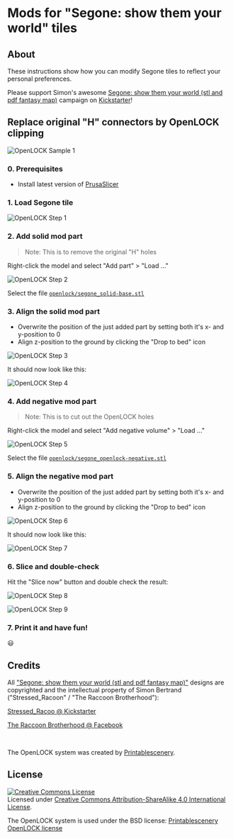 # Mods for "Segone: show them your world" tiles

## About

These instructions show how you can modify Segone tiles to reflect your personal preferences.

Please support Simon's awesome
<a href="https://www.kickstarter.com/projects/segonefantasystl/segone-show-them-your-world-stl-and-pdf-fantasy-map" target="_blank">Segone: show them your world (stl and pdf fantasy map)</a> campaign 
on 
<a href="https://www.kickstarter.com/projects/segonefantasystl/segone-show-them-your-world-stl-and-pdf-fantasy-map" target="_blank">Kickstarter</a>!

## Replace original "H" connectors by OpenLOCK clipping

![OpenLOCK Sample 1](./img/openlock-sample01.jpg)

### 0. Prerequisites

- Install latest version of [PrusaSlicer](https://www.prusa3d.com/page/prusaslicer_424/)

### 1. Load Segone tile

![OpenLOCK Step 1](./img/openlock-step01.png)

### 2. Add solid mod part

   > Note: This is to remove the original "H" holes

Right-click the model and select "Add part" > "Load ..." 

![OpenLOCK Step 2](./img/openlock-step02.png)

Select the file [`openlock/segone_solid-base.stl`](./openlock/segone_solid-base.stl)
   
### 3. Align the solid mod part

- Overwrite the position of the just added part by setting both it's x- and y-position to 0
- Align z-position to the ground by clicking the "Drop to bed" icon

![OpenLOCK Step 3](./img/openlock-step03.png)

It should now look like this:

![OpenLOCK Step 4](./img/openlock-step04.png)

### 4. Add negative mod part

   > Note: This is to cut out the OpenLOCK holes

Right-click the model and select "Add negative volume" > "Load ..." 
   
![OpenLOCK Step 5](./img/openlock-step05.png)
   
Select the file [`openlock/segone_openlock-negative.stl`](./openlock/segone_openlock-negative.stl)

### 5. Align the negative mod part

- Overwrite the position of the just added part by setting both it's x- and y-position to 0
- Align z-position to the ground by clicking the "Drop to bed" icon
   
![OpenLOCK Step 6](./img/openlock-step06.png)

It should now look like this:

![OpenLOCK Step 7](./img/openlock-step07.png)

### 6. Slice and double-check

Hit the "Slice now" button and double check the result:

![OpenLOCK Step 8](./img/openlock-step08.png)

![OpenLOCK Step 9](./img/openlock-step09.png)

### 7. Print it and have fun!

:smiley:


## Credits

All <a href="https://www.kickstarter.com/projects/segonefantasystl/segone-show-them-your-world-stl-and-pdf-fantasy-map" target="_blank">"Segone: show them your world (stl and pdf fantasy map)"</a> designs are copyrighted and the intellectual property of Simon Bertrand ("Stressed_Racoon" / "The Raccoon Brotherhood"):

<a href="https://www.kickstarter.com/projects/segonefantasystl/segone-show-them-your-world-stl-and-pdf-fantasy-map/creator_bio" target="_blank">Stressed_Racoo @ Kickstarter</a>

<a href="https://www.facebook.com/TheRaccoonBrotherhood" target="_blank">The Raccoon Brotherhood @ Facebook</a>

<br/>

The OpenLOCK system was created by [Printablescenery](https://www.printablescenery.com/product/open-lock/).

## License

<a rel="license" href="http://creativecommons.org/licenses/by-sa/4.0/"><img alt="Creative Commons License" style="border-width:0" src="https://i.creativecommons.org/l/by-sa/4.0/88x31.png" /></a><br />Licensed under <a rel="license" href="http://creativecommons.org/licenses/by-sa/4.0/">Creative Commons Attribution-ShareAlike 4.0 International License</a>.

The OpenLOCK system is used under the BSD license: [Printablescenery OpenLOCK license](https://www.printablescenery.com/2021/03/17/openvlex-2/)
